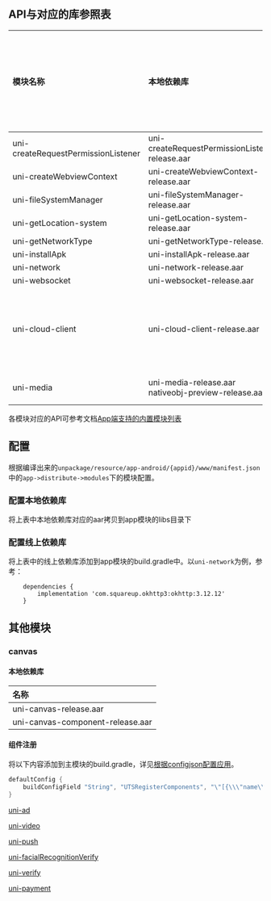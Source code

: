 ## API与对应的库参照表

|模块名称							|本地依赖库												|线上依赖库																													|最低支持安卓版本	|依赖的模块																							|
|:--								|:--													|:--																														|:--				|:--																								|
|uni-createRequestPermissionListener|uni-createRequestPermissionListener-release.aar		|-																															|-					|-																									|
|uni-createWebviewContext			|uni-createWebviewContext-release.aar					|-																															|-					|-																									|
|uni-fileSystemManager				|uni-fileSystemManager-release.aar						|-																															|-					|-																									|
|uni-getLocation-system				|uni-getLocation-system-release.aar						|-																															|-					|-																									|
|uni-getNetworkType					|uni-getNetworkType-release.aar							|-																															|-					|-																									|
|uni-installApk						|uni-installApk-release.aar								|-																															|-					|-																									|
|uni-network						|uni-network-release.aar								|com.squareup.okhttp3:okhttp:3.12.12																						|-					|-																									|
|uni-websocket						|uni-websocket-release.aar								|com.squareup.okhttp3:okhttp:3.12.12																						|-					|-																									|
|uni-cloud-client					|uni-cloud-client-release.aar							|-																															|-					|uni-network<br/>uni-storage<br/>uni-getSystemInfo<br/>uni-prompt<br/>uni-media<br/>uni-websocket	|
|uni-media							|uni-media-release.aar<br/>nativeobj-preview-release.aar|com.github.bumptech.glide:glide:4.9.0<br/>androidx.recyclerview:recyclerview:1.0.0<br/>androidx.appcompat:appcompat:1.0.0	|-					|uni-prompt																							|

各模块对应的API可参考文档[App端支持的内置模块列表](https://doc.dcloud.net.cn/uni-app-x/collocation/manifest-modules.html#utsmodules)

## 配置

根据编译出来的`unpackage/resource/app-android/{appid}/www/manifest.json`中的`app->distribute->modules`下的模块配置。

### 配置本地依赖库

将上表中本地依赖库对应的aar拷贝到app模块的libs目录下

### 配置线上依赖库

将上表中的线上依赖库添加到app模块的build.gradle中。以`uni-network`为例，参考：

```
	dependencies {
		implementation 'com.squareup.okhttp3:okhttp:3.12.12'
	}
```

## 其他模块

### canvas

#### 本地依赖库

|名称								|
|:--								|
|uni-canvas-release.aar				|
|uni-canvas-component-release.aar	|

#### 组件注册

将以下内容添加到主模块的build.gradle，详见[根据configjson配置应用](../../use/android.md#utscomponents)。

```groovy
defaultConfig {
    buildConfigField "String", "UTSRegisterComponents", "\"[{\\\"name\\\":\\\"canvas\\\",\\\"class\\\":\\\"io.dcloud.canvas.CanvasComponent\\\",\\\"node\\\":\\\"io.dcloud.canvas.UniCanvasElementImpl\\\"}]\""
}
```

[uni-ad](/native/modules/android/uni-ad.md)

[uni-video](/native/modules/android/uni-video.md)

[uni-push](/native/modules/android/uni-push.md)

[uni-facialRecognitionVerify](/native/modules/android/uni-facialRecognitionVerify.md)

[uni-verify](/native/modules/android/uni-verify.md)

[uni-payment](/native/modules/android/uni-payment.md)
